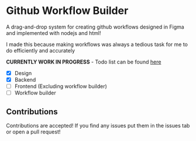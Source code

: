# Github Workflow Builder
A drag-and-drop system for creating github workflows designed in Figma and implemented with nodejs and html!

I made this because making workflows was always a tedious task for me to do efficiently and accurately

**CURRENTLY WORK IN PROGRESS** - Todo list can be found [here](development/TODO.md)
- [x] Design
- [x] Backend
- [ ] Frontend (Excluding workflow builder)
- [ ] Workflow builder

## Contributions
Contributions are accepted! If you find any issues put them in the issues tab or open a pull request!